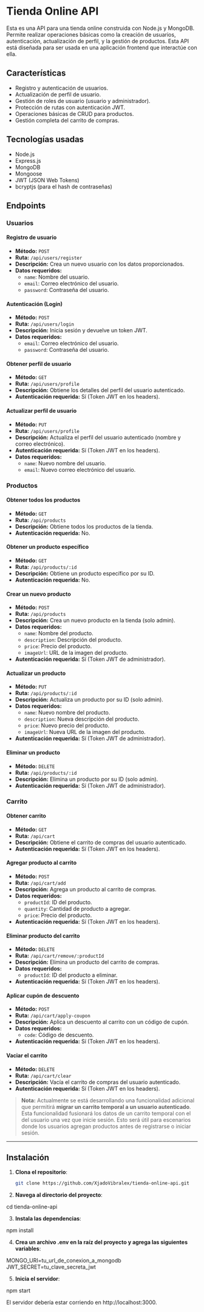 # Tienda Online API

Esta es una API para una tienda online construida con Node.js y MongoDB. Permite realizar operaciones básicas como la creación de usuarios, autenticación, actualización de perfil, y la gestión de productos. Esta API está diseñada para ser usada en una aplicación frontend que interactúe con ella.

## Características
- Registro y autenticación de usuarios.
- Actualización de perfil de usuario.
- Gestión de roles de usuario (usuario y administrador).
- Protección de rutas con autenticación JWT.
- Operaciones básicas de CRUD para productos.
- Gestión completa del carrito de compras.

## Tecnologías usadas
- Node.js
- Express.js
- MongoDB
- Mongoose
- JWT (JSON Web Tokens)
- bcryptjs (para el hash de contraseñas)

## Endpoints

### Usuarios

#### Registro de usuario
- **Método:** `POST`
- **Ruta:** `/api/users/register`
- **Descripción:** Crea un nuevo usuario con los datos proporcionados.
- **Datos requeridos:**
  - `name`: Nombre del usuario.
  - `email`: Correo electrónico del usuario.
  - `password`: Contraseña del usuario.

#### Autenticación (Login)
- **Método:** `POST`
- **Ruta:** `/api/users/login`
- **Descripción:** Inicia sesión y devuelve un token JWT.
- **Datos requeridos:**
  - `email`: Correo electrónico del usuario.
  - `password`: Contraseña del usuario.

#### Obtener perfil de usuario
- **Método:** `GET`
- **Ruta:** `/api/users/profile`
- **Descripción:** Obtiene los detalles del perfil del usuario autenticado.
- **Autenticación requerida:** Sí (Token JWT en los headers).

#### Actualizar perfil de usuario
- **Método:** `PUT`
- **Ruta:** `/api/users/profile`
- **Descripción:** Actualiza el perfil del usuario autenticado (nombre y correo electrónico).
- **Autenticación requerida:** Sí (Token JWT en los headers).
- **Datos requeridos:**
  - `name`: Nuevo nombre del usuario.
  - `email`: Nuevo correo electrónico del usuario.

### Productos

#### Obtener todos los productos
- **Método:** `GET`
- **Ruta:** `/api/products`
- **Descripción:** Obtiene todos los productos de la tienda.
- **Autenticación requerida:** No.

#### Obtener un producto específico
- **Método:** `GET`
- **Ruta:** `/api/products/:id`
- **Descripción:** Obtiene un producto específico por su ID.
- **Autenticación requerida:** No.

#### Crear un nuevo producto
- **Método:** `POST`
- **Ruta:** `/api/products`
- **Descripción:** Crea un nuevo producto en la tienda (solo admin).
- **Datos requeridos:**
  - `name`: Nombre del producto.
  - `description`: Descripción del producto.
  - `price`: Precio del producto.
  - `imageUrl`: URL de la imagen del producto.
- **Autenticación requerida:** Sí (Token JWT de administrador).

#### Actualizar un producto
- **Método:** `PUT`
- **Ruta:** `/api/products/:id`
- **Descripción:** Actualiza un producto por su ID (solo admin).
- **Datos requeridos:**
  - `name`: Nuevo nombre del producto.
  - `description`: Nueva descripción del producto.
  - `price`: Nuevo precio del producto.
  - `imageUrl`: Nueva URL de la imagen del producto.
- **Autenticación requerida:** Sí (Token JWT de administrador).

#### Eliminar un producto
- **Método:** `DELETE`
- **Ruta:** `/api/products/:id`
- **Descripción:** Elimina un producto por su ID (solo admin).
- **Autenticación requerida:** Sí (Token JWT de administrador).

### Carrito

#### Obtener carrito
- **Método:** `GET`
- **Ruta:** `/api/cart`
- **Descripción:** Obtiene el carrito de compras del usuario autenticado.
- **Autenticación requerida:** Sí (Token JWT en los headers).

#### Agregar producto al carrito
- **Método:** `POST`
- **Ruta:** `/api/cart/add`
- **Descripción:** Agrega un producto al carrito de compras.
- **Datos requeridos:**
  - `productId`: ID del producto.
  - `quantity`: Cantidad de producto a agregar.
  - `price`: Precio del producto.
- **Autenticación requerida:** Sí (Token JWT en los headers).

#### Eliminar producto del carrito
- **Método:** `DELETE`
- **Ruta:** `/api/cart/remove/:productId`
- **Descripción:** Elimina un producto del carrito de compras.
- **Datos requeridos:**
  - `productId`: ID del producto a eliminar.
- **Autenticación requerida:** Sí (Token JWT en los headers).

#### Aplicar cupón de descuento
- **Método:** `POST`
- **Ruta:** `/api/cart/apply-coupon`
- **Descripción:** Aplica un descuento al carrito con un código de cupón.
- **Datos requeridos:**
  - `code`: Código de descuento.
- **Autenticación requerida:** Sí (Token JWT en los headers).

#### Vaciar el carrito
- **Método:** `DELETE`
- **Ruta:** `/api/cart/clear`
- **Descripción:** Vacía el carrito de compras del usuario autenticado.
- **Autenticación requerida:** Sí (Token JWT en los headers).

> **Nota:** Actualmente se está desarrollando una funcionalidad adicional que permitirá **migrar un carrito temporal a un usuario autenticado**. Esta funcionalidad fusionará los datos de un carrito temporal con el del usuario una vez que inicie sesión. Esto será útil para escenarios donde los usuarios agregan productos antes de registrarse o iniciar sesión.

---

## Instalación


1. **Clona el repositorio**:
   ```bash
   git clone https://github.com/XjadoVibralex/tienda-online-api.git

2. **Navega al directorio del proyecto**:

cd tienda-online-api

3. **Instala las dependencias**:

npm install

4. **Crea un archivo .env en la raíz del proyecto y agrega las siguientes variables**:

MONGO_URI=tu_url_de_conexion_a_mongodb
JWT_SECRET=tu_clave_secreta_jwt

5. **Inicia el servidor**:

npm start

El servidor debería estar corriendo en http://localhost:3000.